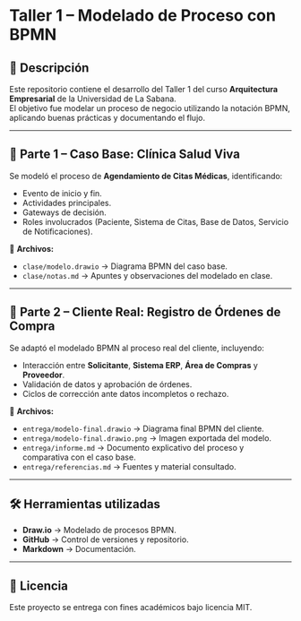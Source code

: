 # Taller 1 – Modelado de Proceso con BPMN

## 📌 Descripción
Este repositorio contiene el desarrollo del Taller 1 del curso **Arquitectura Empresarial** de la Universidad de La Sabana.  
El objetivo fue modelar un proceso de negocio utilizando la notación BPMN, aplicando buenas prácticas y documentando el flujo.

---

## 🏥 Parte 1 – Caso Base: Clínica Salud Viva
Se modeló el proceso de **Agendamiento de Citas Médicas**, identificando:
- Evento de inicio y fin.
- Actividades principales.
- Gateways de decisión.
- Roles involucrados (Paciente, Sistema de Citas, Base de Datos, Servicio de Notificaciones).

📂 **Archivos:**
- `clase/modelo.drawio` → Diagrama BPMN del caso base.
- `clase/notas.md` → Apuntes y observaciones del modelado en clase.

---

## 🛒 Parte 2 – Cliente Real: Registro de Órdenes de Compra
Se adaptó el modelado BPMN al proceso real del cliente, incluyendo:
- Interacción entre **Solicitante**, **Sistema ERP**, **Área de Compras** y **Proveedor**.
- Validación de datos y aprobación de órdenes.
- Ciclos de corrección ante datos incompletos o rechazo.

📂 **Archivos:**
- `entrega/modelo-final.drawio` → Diagrama final BPMN del cliente.
- `entrega/modelo-final.drawio.png` → Imagen exportada del modelo.
- `entrega/informe.md` → Documento explicativo del proceso y comparativa con el caso base.
- `entrega/referencias.md` → Fuentes y material consultado.

---

## 🛠 Herramientas utilizadas
- **Draw.io** → Modelado de procesos BPMN.
- **GitHub** → Control de versiones y repositorio.
- **Markdown** → Documentación.

---

## 📄 Licencia
Este proyecto se entrega con fines académicos bajo licencia MIT.

